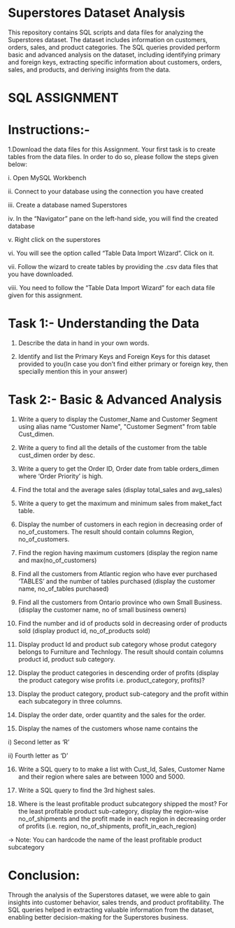 # Superstores Dataset Analysis

This repository contains SQL scripts and data files for analyzing the Superstores dataset. The dataset includes information on customers, orders, sales, and product categories. The SQL queries provided perform basic and advanced analysis on the dataset, including identifying primary and foreign keys, extracting specific information about customers, orders, sales, and products, and deriving insights from the data.

# SQL ASSIGNMENT

# Instructions:-

1.Download the data files for this Assignment. Your first task is to create tables from 
the data files. In order to do so, please follow the steps given below: 

i. Open MySQL Workbench 

ii. Connect to your database using the connection you have created

iii. Create a database named Superstores

iv. In the “Navigator” pane on the left-hand side, you will find the created 
database 

v. Right click on the superstores

vi. You will see the option called “Table Data Import Wizard”. Click on it.

vii. Follow the wizard to create tables by providing the .csv data files that you 
have downloaded.

viii. You need to follow the “Table Data Import Wizard” for each data file given 
for this assignment.

# Task 1:- Understanding the Data

1. Describe the data in hand in your own words.

3. Identify and list the Primary Keys and Foreign Keys for this dataset provided to 
you(In case you don’t find either primary or foreign key, then specially mention 
this in your answer)

# Task 2:- Basic & Advanced Analysis

1. Write a query to display the Customer_Name and Customer Segment using alias 
name “Customer Name", "Customer Segment" from table Cust_dimen. 

2. Write a query to find all the details of the customer from the table cust_dimen 
order by desc.

3. Write a query to get the Order ID, Order date from table orders_dimen where 
‘Order Priority’ is high.

4. Find the total and the average sales (display total_sales and avg_sales) 

5. Write a query to get the maximum and minimum sales from maket_fact table.

6. Display the number of customers in each region in decreasing order of 
no_of_customers. The result should contain columns Region, no_of_customers.

7. Find the region having maximum customers (display the region name and 
max(no_of_customers)

8. Find all the customers from Atlantic region who have ever purchased ‘TABLES’ 
and the number of tables purchased (display the customer name, no_of_tables 
purchased) 

9. Find all the customers from Ontario province who own Small Business. (display 
the customer name, no of small business owners)

10. Find the number and id of products sold in decreasing order of products sold 
(display product id, no_of_products sold) 

11. Display product Id and product sub category whose produt category belongs to 
Furniture and Technlogy. The result should contain columns product id, product 
sub category.

12. Display the product categories in descending order of profits (display the product 
category wise profits i.e. product_category, profits)?

13. Display the product category, product sub-category and the profit within each 
subcategory in three columns. 

14. Display the order date, order quantity and the sales for the order.

15. Display the names of the customers whose name contains the 
 
 i) Second letter as ‘R’
 
 ii) Fourth letter as ‘D’

16. Write a SQL query to to make a list with Cust_Id, Sales, Customer Name and 
their region where sales are between 1000 and 5000.

17. Write a SQL query to find the 3rd highest sales.

18. Where is the least profitable product subcategory shipped the most? For the least 
profitable product sub-category, display the region-wise no_of_shipments and the 
profit made in each region in decreasing order of profits (i.e. region, 
no_of_shipments, profit_in_each_region)

 → Note: You can hardcode the name of the least profitable product subcategory

# Conclusion:

Through the analysis of the Superstores dataset, we were able to gain insights into customer behavior, sales trends, and product profitability. The SQL queries helped in extracting valuable information from the dataset, enabling better decision-making for the Superstores business.
